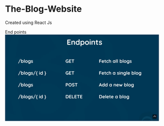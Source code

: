 # The-Blog-Website
Created using React Js

End points
![Rndpoints in Our Websites backend](image.png)
